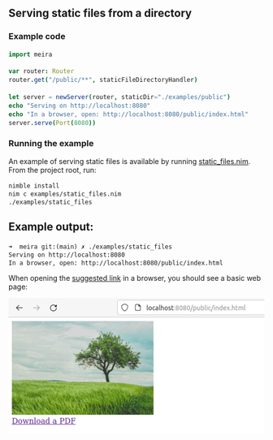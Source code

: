 ## Serving static files from a directory

### Example code

```nim
import meira

var router: Router
router.get("/public/**", staticFileDirectoryHandler)

let server = newServer(router, staticDir="./examples/public")
echo "Serving on http://localhost:8080"
echo "In a browser, open: http://localhost:8080/public/index.html"
server.serve(Port(8080))
```

### Running the example

An example of serving static files is available by running [static_files.nim](../static_files.nim).
From the project root, run:

```
nimble install
nim c examples/static_files.nim
./examples/static_files
```

## Example output:

```
➜  meira git:(main) ✗ ./examples/static_files
Serving on http://localhost:8080
In a browser, open: http://localhost:8080/public/index.html
```

When opening the [suggested link](http://localhost:8080/public/index.html) in a browser, you should see a basic web page:

![web page with tree and link to pdf](./images/static_files_browser_screenshot.png)


